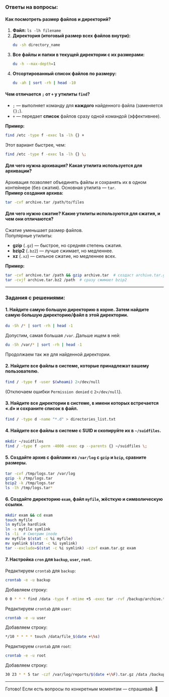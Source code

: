 ### Ответы на вопросы:

#### **Как посмотреть размер файлов и директорий?**
1. **Файл:** `ls -lh filename`
2. **Директория (итоговый размер всех файлов внутри):**  
   ```bash
   du -sh directory_name
   ```
3. **Все файлы и папки в текущей директории с их размерами:**  
   ```bash
   du -h --max-depth=1
   ```
4. **Отсортированный список файлов по размеру:**  
   ```bash
   du -ah | sort -rh | head -10
   ```

#### **Чем отличается `;` от `+` у утилиты `find`?**
- `;` — выполняет команду для **каждого** найденного файла (заменяется `{};`).
- `+` — передает **список** файлов сразу одной командой (эффективнее).
  
**Пример:**  
```bash
find /etc -type f -exec ls -lh {} +
```
Этот вариант быстрее, чем:
```bash
find /etc -type f -exec ls -lh {} \;
```

#### **Для чего нужна архивация? Какая утилита используется для архивации?**
Архивация позволяет объединять файлы и сохранять их в одном контейнере (без сжатия). Основная утилита — `tar`.  
**Пример создания архива:**  
```bash
tar -cvf archive.tar /path/to/files
```

#### **Для чего нужно сжатие? Какие утилиты используются для сжатия, и чем они отличаются?**
Сжатие уменьшает размер файлов.  
Популярные утилиты:
- **gzip** (`.gz`) — быстрое, но средняя степень сжатия.
- **bzip2** (`.bz2`) — лучше сжимает, но медленнее.
- **xz** (`.xz`) — сильное сжатие, но медленнее всех.

**Пример:**  
```bash
tar -cvf archive.tar /path && gzip archive.tar  # создаст archive.tar.gz
tar -cvjf archive.tar.bz2 /path  # сразу сжимает bzip2
```

---

### **Задания с решениями:**

#### **1. Найдите самую большую директорию в корне. Затем найдите самую большую директорию/файл в этой директории.**
```bash
du -Sh /* | sort -rh | head -1
```
Допустим, самая большая `/var`. Дальше ищем в ней:
```bash
du -Sh /var/* | sort -rh | head -1
```
Продолжаем так же для найденной директории.

#### **2. Найдите все файлы в системе, которые принадлежат вашему пользователю.**
```bash
find / -type f -user $(whoami) 2>/dev/null
```
(Отключаем ошибки `Permission denied` с `2>/dev/null`).

#### **3. Найдите все директории в системе, в имени которых встречается «.d» и сохраните список в файл.**
```bash
find / -type d -name "*.d" > directories_list.txt
```

#### **4. Найдите все файлы в системе с SUID и скопируйте их в `~/suidfiles`.**
```bash
mkdir ~/suidfiles
find / -type f -perm -4000 -exec cp --parents {} ~/suidfiles \;
```

#### **5. Создайте архив с файлами из `/var/log` с `gzip` и `bzip`, сравните размеры.**
```bash
tar -cvf /tmp/logs.tar /var/log
gzip -k /tmp/logs.tar
bzip2 -k /tmp/logs.tar
ls -lh /tmp/logs.tar*
```

#### **6. Создайте директорию `exam`, файл `myfile`, жёсткую и символическую ссылки.**
```bash
mkdir exam && cd exam
touch myfile
ln myfile hardlink
ln -s myfile symlink
ls -li  # Смотрим inode
mv myfile $(stat -c %i myfile)
mv symlink $(stat -c %i symlink)
tar --exclude=$(stat -c %i symlink) -czvf exam.tar.gz exam
```

#### **7. Настройка `cron` для `backup`, `user`, `root`.**
Редактируем `crontab` для `backup`:
```bash
crontab -e -u backup
```
Добавляем строку:
```bash
0 0 * * * find /data -type f -mtime +5 -exec tar -rvf /backup/archive.tar {} \; -exec rm {} \;
```

Редактируем `crontab` для `user`:
```bash
crontab -e -u user
```
Добавляем строку:
```bash
*/10 * * * * touch /data/file_$(date +\%s)
```

Редактируем `crontab` для `root`:
```bash
crontab -e -u root
```
Добавляем строку:
```bash
30 23 * * 5 tar -czf /var/log/reports/$(date +\%F).tar.gz /data /backup/archive.tar
```

---

Готово! Если есть вопросы по конкретным моментам — спрашивай. 🚀